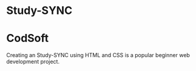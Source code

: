 # Study-SYNC
# CodSoft
Creating an Study-SYNC using HTML and CSS is a popular beginner web development project.
